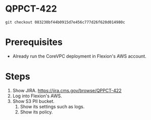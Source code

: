 # QPPCT-422

`git checkout 083230bf44b0915d7e456c777d26f620d014980c`

# Prerequisites
- Already run the CoreVPC deployment in Flexion's AWS account.

# Steps
1. Show JIRA.  https://jira.cms.gov/browse/QPPCT-422
1. Log into Flexion's AWS.
1. Show S3 PII bucket.
   1. Show its settings such as logs.
   1. Show its policy. 
